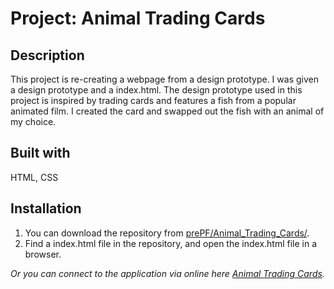 # Project: Animal Trading Cards

## Description

This project is re-creating a webpage from a design prototype. I was given a design prototype and a index.html. The design prototype used in this project is inspired by trading cards and features a fish from a popular animated film. I created the card and swapped out the fish with an animal of my choice.

## Built with

HTML, CSS

## Installation

1. You can download the repository from
[prePF/Animal_Trading_Cards/](https://github.com/leiachung41/prePF/tree/master/Animal_Trading_Cards/).
2. Find a index.html file in the repository, and open the index.html file in a browser.

*Or you can connect to the application via online here [Animal Trading Cards](https://leiachung41.github.io/prePF/Animal_Trading_Cards//index.html).*
